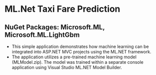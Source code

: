# ML.Net Taxi Fare Prediction

## NuGet Packages: Microsoft.ML, Microsoft.ML.LightGbm


* This simple application demonstrates how machine learning can be integrated into ASP.NET MVC projects using the ML.NET framework. 
* The application utilizes a pre-trained machine learning model (MLModel.zip). The model was trained within a separate console application using Visual Studio ML.NET Model Builder.


